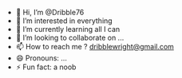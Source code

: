 - 👋 Hi, I’m @Dribble76
- 👀 I’m interested in everything 
- 🌱 I’m currently learning all I can
- 💞️ I’m looking to collaborate on ...
- 📫 How to reach me ?  dribblewright@gmail.com 
- 😄 Pronouns: ...
- ⚡ Fun fact: a noob

<!---
Dribble76/Dribble76 is a ✨ special ✨ repository because its `README.md` (this file) appears on your GitHub profile.
You can click the Preview link to take a look at your changes.
--->
